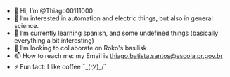 - 👋 Hi, I’m @Thiago00111000
- 👀 I’m interested in automation and electric things, but also in general science.
- 🌱 I’m currently learning spanish, and some undefined things (basically everything a bit interesting)
- 💞️ I’m looking to collaborate on Roko's basilisk
- 📫 How to reach me: my Email is thiago.batista.santos@escola.pr.gov.br
- ⚡ Fun fact: I like coffee ¯\_(ツ)_/¯

<!---
Thiago00111000/Thiago00111000 is a ✨ special ✨ repository because its `README.md` (this file) appears on your GitHub profile.
You can click the Preview link to take a look at your changes.
--->

